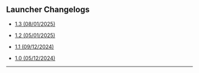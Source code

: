 ## **Launcher Changelogs**

 - [1.3 (08/01/2025)](https://github.com/VaporClient/Changelogs/blob/main/changelogs/launcher/1.3.md)

 - [1.2 (05/01/2025)](https://github.com/VaporClient/Changelogs/blob/main/changelogs/launcher/1.2.md)

 - [1.1 (09/12/2024)](https://github.com/VaporClient/Changelogs/blob/main/changelogs/launcher/1.1.md)

 - [1.0 (05/12/2024)](https://github.com/VaporClient/Changelogs/blob/main/changelogs/launcher/1.0.md)
---
